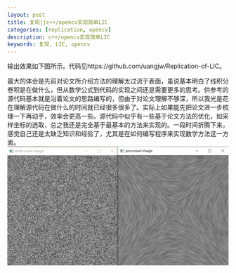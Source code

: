 ```yaml
---
layout: post
title: 复现||c++/opencv实现简单LIC
categories: [replication, opencv]
description: c++/opencv实现简单LIC
keywords: 复现, LIC, opencv
---
```


输出效果如下图所示。代码见https://github.com/uangjw/Replication-of-LIC。

​	最大的体会是先前对论文所介绍方法的理解太过流于表面，虽说基本明白了线积分卷积是在做什么，但从数学公式到代码的实现之间还是需要更多的思考。供参考的源代码基本就是沿着论文的思路编写的，但由于对论文理解不够深，所以我光是花在理解源代码在做什么的时间就已经很多很多了。实际上如果能先把论文进一步梳理一下再动手，效率会更高一些。源代码中似乎有一些基于论文方法的优化，如采样坐标的选取，总之我还是完全基于最基本的方法来实现的。一段时间折腾下来，感觉自己还是太缺乏知识和经验了，尤其是在如何编写程序来实现数学方法这一方面。<br>
<img src="/images/LIC.png"/>
